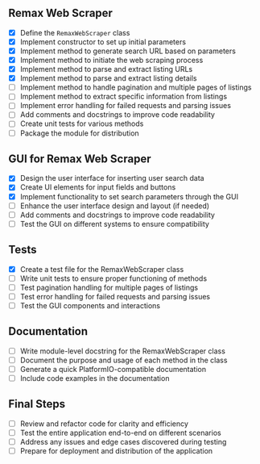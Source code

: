 ## Remax Web Scraper

- [x] Define the `RemaxWebScraper` class
- [x] Implement constructor to set up initial parameters
- [x] Implement method to generate search URL based on parameters
- [x] Implement method to initiate the web scraping process
- [x] Implement method to parse and extract listing URLs
- [x] Implement method to parse and extract listing details
- [ ] Implement method to handle pagination and multiple pages of listings
- [ ] Implement method to extract specific information from listings
- [ ] Implement error handling for failed requests and parsing issues
- [ ] Add comments and docstrings to improve code readability
- [ ] Create unit tests for various methods
- [ ] Package the module for distribution

## GUI for Remax Web Scraper

- [x] Design the user interface for inserting user search data
- [x] Create UI elements for input fields and buttons
- [x] Implement functionality to set search parameters through the GUI
- [ ] Enhance the user interface design and layout (if needed)
- [ ] Add comments and docstrings to improve code readability
- [ ] Test the GUI on different systems to ensure compatibility

## Tests

- [x] Create a test file for the RemaxWebScraper class
- [ ] Write unit tests to ensure proper functioning of methods
- [ ] Test pagination handling for multiple pages of listings
- [ ] Test error handling for failed requests and parsing issues
- [ ] Test the GUI components and interactions

## Documentation

- [ ] Write module-level docstring for the RemaxWebScraper class
- [ ] Document the purpose and usage of each method in the class
- [ ] Generate a quick PlatformIO-compatible documentation
- [ ] Include code examples in the documentation

## Final Steps

- [ ] Review and refactor code for clarity and efficiency
- [ ] Test the entire application end-to-end on different scenarios
- [ ] Address any issues and edge cases discovered during testing
- [ ] Prepare for deployment and distribution of the application
